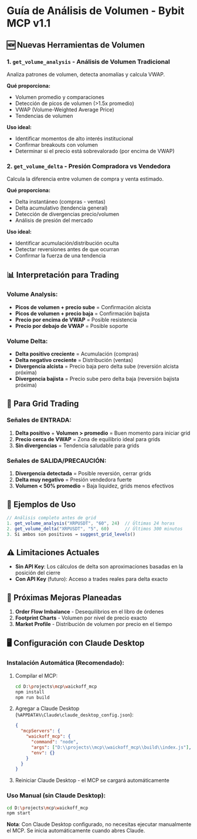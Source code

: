 # Guía de Análisis de Volumen - Bybit MCP v1.1

## 🆕 Nuevas Herramientas de Volumen

### 1. `get_volume_analysis` - Análisis de Volumen Tradicional
Analiza patrones de volumen, detecta anomalías y calcula VWAP.

**Qué proporciona:**
- Volumen promedio y comparaciones
- Detección de picos de volumen (>1.5x promedio)
- VWAP (Volume-Weighted Average Price)
- Tendencias de volumen

**Uso ideal:**
- Identificar momentos de alto interés institucional
- Confirmar breakouts con volumen
- Determinar si el precio está sobrevalorado (por encima de VWAP)

### 2. `get_volume_delta` - Presión Compradora vs Vendedora
Calcula la diferencia entre volumen de compra y venta estimado.

**Qué proporciona:**
- Delta instantáneo (compras - ventas)
- Delta acumulativo (tendencia general)
- Detección de divergencias precio/volumen
- Análisis de presión del mercado

**Uso ideal:**
- Identificar acumulación/distribución oculta
- Detectar reversiones antes de que ocurran
- Confirmar la fuerza de una tendencia

## 📊 Interpretación para Trading

### Volume Analysis:
- **Picos de volumen + precio sube** = Confirmación alcista
- **Picos de volumen + precio baja** = Confirmación bajista
- **Precio por encima de VWAP** = Posible resistencia
- **Precio por debajo de VWAP** = Posible soporte

### Volume Delta:
- **Delta positivo creciente** = Acumulación (compras)
- **Delta negativo creciente** = Distribución (ventas)
- **Divergencia alcista** = Precio baja pero delta sube (reversión alcista próxima)
- **Divergencia bajista** = Precio sube pero delta baja (reversión bajista próxima)

## 🎯 Para Grid Trading

### Señales de ENTRADA:
1. **Delta positivo** + **Volumen > promedio** = Buen momento para iniciar grid
2. **Precio cerca de VWAP** = Zona de equilibrio ideal para grids
3. **Sin divergencias** = Tendencia saludable para grids

### Señales de SALIDA/PRECAUCIÓN:
1. **Divergencia detectada** = Posible reversión, cerrar grids
2. **Delta muy negativo** = Presión vendedora fuerte
3. **Volumen < 50% promedio** = Baja liquidez, grids menos efectivos

## 🔧 Ejemplos de Uso

```javascript
// Análisis completo antes de grid
1. get_volume_analysis("XRPUSDT", "60", 24)  // Últimas 24 horas
2. get_volume_delta("XRPUSDT", "5", 60)      // Últimos 300 minutos
3. Si ambos son positivos → suggest_grid_levels()
```

## ⚠️ Limitaciones Actuales

- **Sin API Key**: Los cálculos de delta son aproximaciones basadas en la posición del cierre
- **Con API Key** (futuro): Acceso a trades reales para delta exacto

## 🚀 Próximas Mejoras Planeadas

1. **Order Flow Imbalance** - Desequilibrios en el libro de órdenes
2. **Footprint Charts** - Volumen por nivel de precio exacto
3. **Market Profile** - Distribución de volumen por precio en el tiempo

## 🖥️ Configuración con Claude Desktop

### Instalación Automática (Recomendado):
1. Compilar el MCP:
   ```bash
   cd D:\projects\mcp\waickoff_mcp
   npm install
   npm run build
   ```

2. Agregar a Claude Desktop (`%APPDATA%\Claude\claude_desktop_config.json`):
   ```json
   {
     "mcpServers": {
       "waickoff_mcp": {
         "command": "node",
         "args": ["D:\\projects\\mcp\\waickoff_mcp\\build\\index.js"],
         "env": {}
       }
     }
   }
   ```

3. Reiniciar Claude Desktop - el MCP se cargará automáticamente

### Uso Manual (sin Claude Desktop):
```bash
cd D:\projects\mcp\waickoff_mcp
npm start
```

**Nota**: Con Claude Desktop configurado, no necesitas ejecutar manualmente el MCP. Se inicia automáticamente cuando abres Claude.
